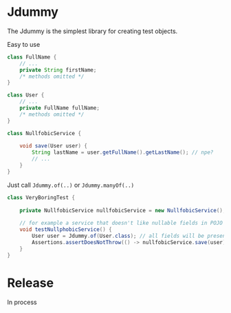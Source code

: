 # Jdummy
The Jdummy is the simplest library for creating test objects.

Easy to use
```java
class FullName {
    // ...
    private String firstName;
    /* methods omitted */
}

class User {
    // ...
    private FullName fullName;
    /* methods omitted */
}

class NullfobicService {
    
    void save(User user) {
        String lastName = user.getFullName().getLastName(); // npe?
        // ...
    }
}
```

Just call `Jdummy.of(..)` or `Jdummy.manyOf(..)`
```java
class VeryBoringTest {
    
    private NullfobicService nullfobicService = new NullfobicService();
    
    // for example a service that doesn't like nullable fields in POJO
    void testNullphobicService() {
        User user = Jdummy.of(User.class); // all fields will be present
        Assertions.assertDoesNotThrow(() -> nullfobicService.save(user));
    }
}
```

# Release
In process  